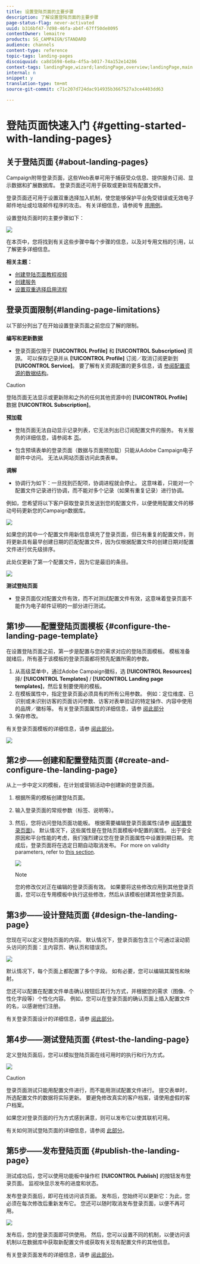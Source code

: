 ```yaml
---
title: 设置登陆页面的主要步骤
description: 了解设置登陆页面的主要步骤
page-status-flag: never-activated
uuid: b316bf47-7d98-46fa-ab4f-67ff50de8095
contentOwner: lemaitre
products: SG_CAMPAIGN/STANDARD
audience: channels
content-type: reference
topic-tags: landing-pages
discoiquuid: ca8d1698-6e8a-4f5a-b017-74a152e14286
context-tags: landingPage,wizard;landingPage,overview;landingPage,main
internal: n
snippet: y
translation-type: tm+mt
source-git-commit: c71c207d724dac914935b3667527a3ce4403dd63

---
```



# 登陆页面快速入门 {#getting-started-with-landing-pages}

## 关于登陆页面 {#about-landing-pages}

Campaign附带登录页面，这些Web表单可用于捕获受众信息、提供服务订阅、显示数据和扩展数据库。 登录页面还可用于获取或更新现有配置文件。

登录页面还可用于设置双重选择加入机制，使您能够保护平台免受错误或无效电子邮件地址或垃圾邮件程序的攻击。 有关详细信息，请参阅专 [用用例](../../channels/using/setting-up-a-double-opt-in-process.md)。

设置登陆页面时的主要步骤如下：

![](assets/lp_steps.png)

在本页中，您将找到有关这些步骤中每个步骤的信息，以及对专用文档的引用，以了解更多详细信息。

**相关主题：**

* [创建登陆页面教程视频](https://docs.adobe.com/content/help/en/campaign-learn/campaign-standard-tutorials/communication-channels/landing-pages/landing-page-create-and-edit.html)
* [创建服务](../../audiences/using/creating-a-service.md)
* [设置双重选择启用流程](setting-up-a-double-opt-in-process.md)

## 登录页面限制{#landing-page-limitations}

以下部分列出了在开始设置登录页面之前您应了解的限制。

**编写和更新数据**

* 登录页面仅限于 **[!UICONTROL Profile]** 和 **[!UICONTROL Subscription]** 资源。 可以保存记录并从 **[!UICONTROL Profile]** 订阅／取消订阅更新到 **[!UICONTROL Service]**。
要了解有关资源配置的更多信息，请 [参阅配置资源的数据结构](../../developing/using/configuring-the-resource-s-data-structure.md)。

>[!CAUTION]
>
>登陆页面无法显示或更新除和之外的任何其他资源中的 **[!UICONTROL Profile]** 数据 **[!UICONTROL Subscription]**。

**预加载**

* 登陆页面无法自动显示记录列表，它无法列出已订阅配置文件的服务。 有关服务的详细信息，请参阅本 [页](../../audiences/using/creating-a-service.md)。

* 包含预填表单的登录页面（数据与页面预加载）只能从Adobe Campaign电子邮件中访问。 无法从网站页面访问此类表单。

**调解**

* 协调行为如下：一旦找到匹配项，协调进程就会停止。 这意味着，只能对一个配置文件记录进行协调，而不能对多个记录（如果有重复记录）进行协调。

例如，您希望将以下客户获取登录页发送到您的配置文件，以便使用配置文件的移动号码更新您的Campaign数据库。

![](assets/landing_page_limitation_1.png)

如果您的其中一个配置文件用新信息填充了登录页面，但已有重复的配置文件，则将更新具有最早创建日期的匹配配置文件，因为仅根据配置文件的创建日期对配置文件进行优先级排序。

此处仅更新了第一个配置文件，因为它是最旧的条目。

![](assets/landing_page_limitation_2.png)

**测试登陆页面**

* 登录页面仅对配置文件有效，而不对测试配置文件有效，这意味着登录页面不能作为电子邮件证明的一部分进行测试。

## 第1步——配置登陆页面模板 {#configure-the-landing-page-template}

在设置登陆页面之前，第一步是配置与您的需求对应的登陆页面模板。 模板准备就绪后，所有基于该模板的登录页面都将预先配置所需的参数。

1. 从高级菜单中，通过Adobe Campaign徽标，选 **[!UICONTROL Resources]** 择/ **[!UICONTROL Templates]** / **[!UICONTROL Landing page templates]**，然后复制要使用的模板。
1. 在模板属性中，指定登录页面必须具有的所有公用参数。 例如：定位维度、已识别或未识别访客的页面访问参数、访客对表单验证的特定操作、内容中使用的品牌／徽标等。 有关登录页面属性的详细信息，请参 [阅此部分](../../channels/using/configuring-landing-page.md)
1. 保存修改。

有关登录页面模板的详细信息，请参 [阅此部分](../../channels/using/getting-started-with-landing-pages.md)。

![](assets/lp-steps1.png)

## 第2步——创建和配置登陆页面 {#create-and-configure-the-landing-page}

从上一步中定义的模板，在计划或营销活动中创建新的登录页面。

1. 根据所需的模板创建登陆页面。
1. 输入登录页面的常规参数（标签、说明等）。
1. 然后，您将访问登陆页面功能板。 根据需要编辑登录页面属性(请参 [阅配置登录页面](../../channels/using/configuring-landing-page.md))。 默认情况下，这些属性是在登陆页面模板中配置的属性。
出于安全原因和平台性能的考虑，我们强烈建议您在登录页面属性中设置到期日期。 完成后，登录页面将在选定日期自动取消发布。 For more on validity parameters, refer to [this section](../../channels/using/testing-publishing-landing-page.md#setting-up-validity-parameters).

   ![](assets/lp-steps3.png)

   >[!NOTE]
   >
   >您的修改仅对正在编辑的登录页面有效。 如果要将这些修改应用到其他登录页面，您可以在专用模板中执行这些修改，然后从该模板创建其他登录页面。

## 第3步——设计登陆页面 {#design-the-landing-page}

您现在可以定义登陆页面的内容。 默认情况下，登录页面包含三个可通过滚动箭头访问的页面：主内容页、确认页和错误页。

![](assets/lp-steps4.png)

默认情况下，每个页面上都配置了多个字段。 如有必要，您可以编辑其属性和映射。

您还可以配置在配置文件单击确认按钮后其行为方式，并根据您的需求（图像、个性化字段等）个性化内容。 例如，您可以在登录页面的确认页面上插入配置文件的名，以感谢他们注册。

有关登录页面设计的详细信息，请参 [阅此部分](../../channels/using/designing-a-landing-page.md)。

## 第4步——测试登陆页面 {#test-the-landing-page}

定义登陆页面后，您可以模拟登陆页面在线可用时的执行和行为方式。

![](assets/lp-steps5.png)

>[!CAUTION]
>
>登录页面测试只能用配置文件进行，而不能用测试配置文件进行。 提交表单时，所选配置文件的数据将实际更新。 要避免修改真实的客户档案，请使用虚假的客户档案。

如果您对登录页面的行为方式感到满意，则可以发布它以使其联机可用。

有关如何测试登陆页面的详细信息，请参阅 [此部分](../../channels/using/testing-publishing-landing-page.md#testing-the-landing-page-)。

## 第5步——发布登陆页面 {#publish-the-landing-page}

测试成功后，您可以使用功能板中操作栏 **[!UICONTROL Publish]** 的按钮发布登录页面。 监视块显示发布的进度和状态。

发布登录页面后，即可在线访问该页面。 发布后，您始终可以更新它：为此，您必须在每次修改后重新发布它。 您还可以随时取消发布登录页面，以便不再可用。

![](assets/lp-steps6.png)

发布后，您的登录页面即可供使用。 然后，您可以设置不同的机制，以便访问该机制以在数据库中获取新配置文件或获取有关现有配置文件的其他信息。

有关登录页面发布的详细信息，请参 [阅此部分](../../channels/using/testing-publishing-landing-page.md#publishing-a-landing-page)。
